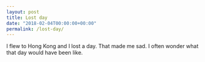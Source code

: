 ```yaml
---
layout: post
title: Lost day
date: "2018-02-04T00:00:00+00:00"
permalink: /lost-day/
---
```


I flew to Hong Kong and I lost a day. That made me sad. I often wonder what that day would have been like.
